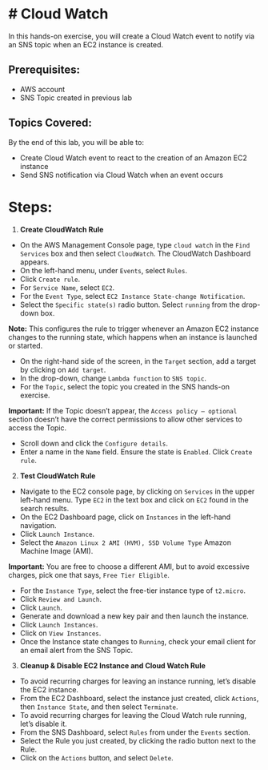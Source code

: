# # Cloud Watch
In this hands-on exercise, you will create a Cloud Watch event to notify via an SNS topic when an EC2 instance is created.
## Prerequisites:
  - AWS account
  - SNS Topic created in previous lab
## Topics Covered:
  By the end of this lab, you will be able to:
  - Create Cloud Watch event to react to the creation of an Amazon EC2 instance
  - Send SNS notification via Cloud Watch when an event occurs
# Steps:

1. **Create CloudWatch Rule**
  - On the AWS Management Console page, type `cloud watch` in the `Find Services` box and then select `CloudWatch`. The CloudWatch Dashboard appears.
  - On the left-hand menu, under `Events`, select `Rules`.
  - Click `Create rule`.
  - For `Service Name`, select `EC2`.
  - For the `Event Type`, select `EC2 Instance State-change Notification`.
  - Select the `Specific state(s)` radio button. Select `running` from the drop-down box.

**Note:** This configures the rule to trigger whenever an Amazon EC2 instance changes to the running state, which happens when an instance is launched or started.
  - On the right-hand side of the screen, in the `Target` section, add a target by clicking on `Add target`.
  - In the drop-down, change `Lambda function` to `SNS topic`.
  - For the `Topic`, select the topic you created in the SNS hands-on exercise.

**Important:** If the Topic doesn’t appear, the `Access policy – optional` section doesn’t have the correct permissions to allow other services to access the Topic.
  - Scroll down and click the `Configure details`.
  - Enter a name in the `Name` field. Ensure the state is `Enabled`. Click `Create rule`.
2. **Test CloudWatch Rule**
  - Navigate to the EC2 console page, by clicking on `Services` in the upper left-hand menu. Type `EC2` in the text box and click on `EC2` found in the search results.
  - On the EC2 Dashboard page, click on `Instances` in the left-hand navigation.
  - Click `Launch Instance`.
  - Select the `Amazon Linux 2 AMI (HVM), SSD Volume Type` Amazon Machine Image (AMI).

**Important:** You are free to choose a different AMI, but to avoid excessive charges, pick one that says, `Free Tier Eligible`.
  - For the `Instance Type`, select the free-tier instance type of `t2.micro`.
  - Click `Review and Launch`.
  - Click `Launch`.
  - Generate and download a new key pair and then launch the instance.
  - Click `Launch Instances`.
  - Click on `View Instances`.
  - Once the Instance state changes to `Running`, check your email client for an email alert from the SNS Topic.
3. **Cleanup &amp; Disable EC2 Instance and Cloud Watch Rule**
  - To avoid recurring charges for leaving an instance running, let’s disable the EC2 instance.
  - From the EC2 Dashboard, select the instance just created, click `Actions`, then `Instance State`, and then select `Terminate`.
  - To avoid recurring charges for leaving the Cloud Watch rule running, let’s disable it.
  - From the SNS Dashboard, select `Rules` from under the `Events` section.
  - Select the Rule you just created, by clicking the radio button next to the Rule.
  - Click on the `Actions` button, and select `Delete`.
